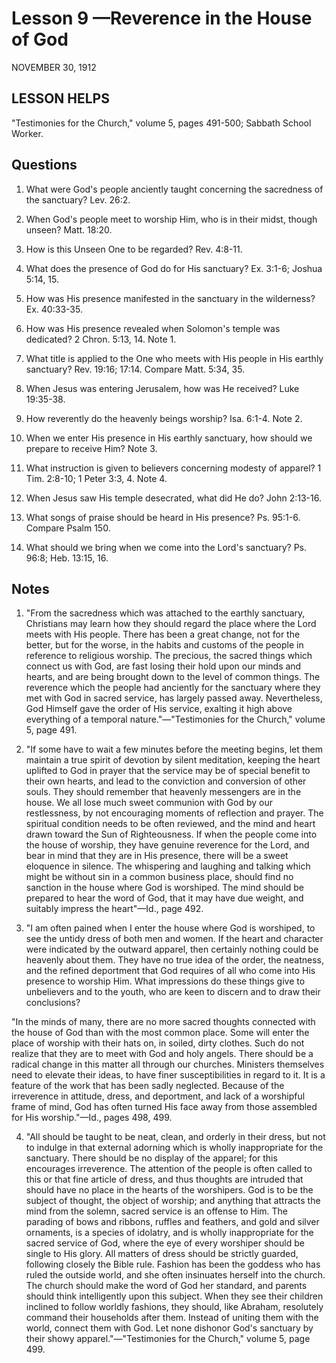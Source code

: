# Lesson 9 —Reverence in the House of God
NOVEMBER 30, 1912

## LESSON HELPS
"Testimonies for the Church," volume 5, pages 491-500; Sabbath School Worker.

## Questions

1. What were God's people anciently taught concerning the sacredness of the sanctuary? Lev. 26:2.

2. When God's people meet to worship Him, who is in their midst, though unseen? Matt. 18:20.

3. How is this Unseen One to be regarded? Rev. 4:8-11.

4. What does the presence of God do for His sanctuary? Ex. 3:1-6; Joshua 5:14, 15.

5. How was His presence manifested in the sanctuary in the wilderness? Ex. 40:33-35.

6. How was His presence revealed when Solomon's temple was dedicated? 2 Chron. 5:13, 14. Note 1.

7. What title is applied to the One who meets with His people in His earthly sanctuary? Rev. 19:16; 17:14. Compare Matt. 5:34, 35.

8. When Jesus was entering Jerusalem, how was He received? Luke 19:35-38.

9. How reverently do the heavenly beings worship? Isa. 6:1-4. Note 2.

10. When we enter His presence in His earthly sanctuary, how should we prepare to receive Him? Note 3.

11. What instruction is given to believers concerning modesty of apparel? 1 Tim. 2:8-10; 1 Peter 3:3, 4. Note 4.

12. When Jesus saw His temple desecrated, what did He do? John 2:13-16.

13. What songs of praise should be heard in His presence? Ps. 95:1-6. Compare Psalm 150.

14. What should we bring when we come into the Lord's sanctuary? Ps. 96:8; Heb. 13:15, 16.

## Notes

1. "From the sacredness which was attached to the earthly sanctuary, Christians may learn how they should regard the place where the Lord meets with His people. There has been a great change, not for the better, but for the worse, in the habits and customs of the people in reference to religious worship. The precious, the sacred things which connect us with God, are fast losing their hold upon our minds and hearts, and are being brought down to the level of common things. The reverence which the people had anciently for the sanctuary where they met with God in sacred service, has largely passed away. Nevertheless, God Himself gave the order of His service, exalting it high above everything of a temporal nature."—"Testimonies for the Church," volume 5, page 491.

2. "If some have to wait a few minutes before the meeting begins, let them maintain a true spirit of devotion by silent meditation, keeping the heart uplifted to God in prayer that the service may be of special benefit to their own hearts, and lead to the conviction and conversion of other souls. They should remember that heavenly messengers are in the house. We all lose much sweet communion with God by our restlessness, by not encouraging moments of reflection and prayer. The spiritual condition needs to be often reviewed, and the mind and heart drawn toward the Sun of Righteousness. If when the people come into the house of worship, they have genuine reverence for the Lord, and bear in mind that they are in His presence, there will be a sweet eloquence in silence. The whispering and laughing and talking which might be without sin in a common business place, should find no sanction in the house where God is worshiped. The mind should be prepared to hear the word of God, that it may have due weight, and suitably impress the heart"—Id., page 492.

3. "I am often pained when I enter the house where God is worshiped, to see the untidy dress of both men and women. If the heart and character were indicated by the outward apparel, then certainly nothing could be heavenly about them. They have no true idea of the order, the neatness, and the refined deportment that God requires of all who come into His presence to worship Him. What impressions do these things give to unbelievers and to the youth, who are keen to discern and to draw their conclusions?

"In the minds of many, there are no more sacred thoughts connected with the house of God than with the most common place. Some will enter the place of worship with their hats on, in soiled, dirty clothes. Such do not realize that they are to meet with God and holy angels. There should be a radical change in this matter all through our churches. Ministers themselves need to elevate their ideas, to have finer susceptibilities in regard to it. It is a feature of the work that has been sadly neglected. Because of the irreverence in attitude, dress, and deportment, and lack of a worshipful frame of mind, God has often turned His face away from those assembled for His worship."—Id., pages 498, 499.

4. "All should be taught to be neat, clean, and orderly in their dress, but not to indulge in that external adorning which is wholly inappropriate for the sanctuary. There should be no display of the apparel; for this encourages irreverence. The attention of the people is often called to this or that fine article of dress, and thus thoughts are intruded that should have no place in the hearts of the worshipers. God is to be the subject of thought, the object of worship; and anything that attracts the mind from the solemn, sacred service is an offense to Him. The parading of bows and ribbons, ruffles and feathers, and gold and silver ornaments, is a species of idolatry, and is wholly inappropriate for the sacred service of God, where the eye of every worshiper should be single to His glory. All matters of dress should be strictly guarded, following closely the Bible rule. Fashion has been the goddess who has ruled the outside world, and she often insinuates herself into the church. The church should make the word of God her standard, and parents should think intelligently upon this subject. When they see their children inclined to follow worldly fashions, they should, like Abraham, resolutely command their households after them. Instead of uniting them with the world, connect them with God. Let none dishonor God's sanctuary by their showy apparel."—"Testimonies for the Church," volume 5, page 499.